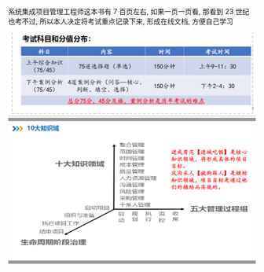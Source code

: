 系统集成项目管理工程师这本书有 7 百页左右, 如果一页一页看, 那看到 23 世纪也考不过, 所以本人决定将考试重点记录下来, 形成在线文档, 方便自己学习

<img  src="./imgs/2.png" />
<img  src="./imgs/1.jpg" />
